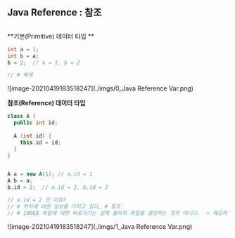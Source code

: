 ## Java Reference : 참조 

## 

**기본(Primitive) 데이터 타입 ** 

```java
int a = 1;
int b = a;
b = 2;  // a = 1, b = 2 

// # 복제 
```

![image-20210419183518247](./imgs/0_Java Reference Var.png)

**참조(Reference) 데이터 타입**

```java
class A {
  public int id; 
  
  A (int id) {
    this.id = id; 
  }
}


A a = new A(1); // a.id = 1 
A b = a; 
b.id = 2;  // a.id = 2, b.id = 2

// a.id = 2 인 이유? 
// # 위치에 대한 정보를 가지고 있다, # 참조
// # 100GB 파일에 대한 바로가기는 실제 물리적 파일을 생성하는 것이 아니다. -> 메모리 활용 측면 
```

![image-20210419183518247](./imgs/1_Java Reference Var.png)

